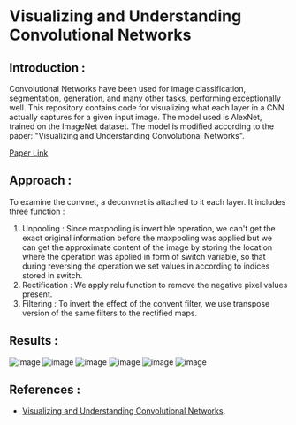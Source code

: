 # Visualizing and Understanding Convolutional Networks

## Introduction :
Convolutional Networks have been used for image classification, segmentation, generation, and many other tasks, performing exceptionally well. 
This repository contains code for visualizing what each layer in a CNN actually captures for a given input image. The model used is AlexNet, trained on the 
ImageNet dataset. The model is modified according to the paper: "Visualizing and Understanding Convolutional Networks".

[Paper Link](https://arxiv.org/abs/1311.2901)

## Approach :
To examine the convnet, a deconvnet is attached to it each layer. It includes three function :
1. Unpooling : Since maxpooling is invertible operation, we can't get the exact original information before the maxpooling was applied but we can get the approximate
   content of the image by storing the location where the operation was applied in form of switch variable, so that during reversing the operation we set values in according
   to indices stored in switch.
2. Rectification : We apply relu function to remove the negative pixel values present.
3. Filtering : To invert the effect of the convent filter, we use transpose version of the same filters to the rectified maps.

## Results :
 ![image](https://github.com/user-attachments/assets/a72806a9-a347-45e8-9075-a0a253c7daa6)
 ![image](https://github.com/user-attachments/assets/bf6a79f9-c890-4546-981b-ebdbd8db22b8)
 ![image](https://github.com/user-attachments/assets/219f210b-2d9d-4583-9c4c-a698f2e701d4)
 ![image](https://github.com/user-attachments/assets/f20a5832-fa09-4df2-b36f-e4b68cbec05f)
 ![image](https://github.com/user-attachments/assets/3067d268-c255-45be-8d9e-8faeff330978)
 ![image](https://github.com/user-attachments/assets/0aaee449-f154-4d2e-86d9-762692f7ec64)

## References :
* [Visualizing and Understanding Convolutional Networks](https://arxiv.org/abs/1311.2901).



